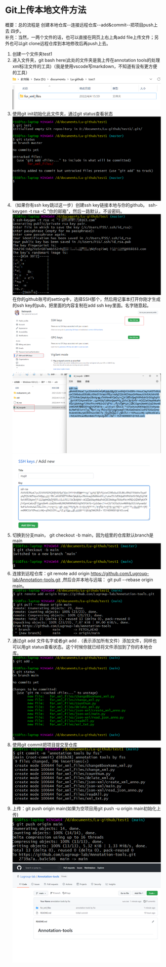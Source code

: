 # Git上传本地文件方法
概要：总的流程是 创建本地仓库--连接远程仓库--add&commit--把项目push上去 四步。  
补充：当然，一两个文件的话，也可以直接在网页上右上角add file上传文件；另外也可以git clone远程仓库到本地修改后再push上去。  
1. 创建一个文件夹test1  
2. 进入文件夹，git bash here(此处的文件夹是我上传在annotation tools的处理xml标注文件的工具)（我是使用vscode写markdown，不知道有没有更方便的工具）  
![](images/git-upload-14.png)  
3. 使用git init初始化此文件夹，通过git status查看状态  
![](images/git-upload-15.png) 
4. （如果你有ssh key跳过这一步）创建ssh key链接本地与你的github。 ssh-keygen -t rsa -C "你的邮箱"，然后一路默认，不设密码。   
![](images/git-upload-06.png)   
在你的github账号的setting中，选择SSH那个，然后用记事本打开你刚才生成的ssh key的pub，把里面的内容复制在add ssh key里面。名字随意起。  
![](images/git-upload-07.png) 
![](images/git-upload-08.png) 
![](images/git-upload-09.png) 
5. 切换到分支main， git checkout -b main，因为组里的仓库默认branch是main 
![](images/git-upload-16.png) 
6. 连接到远程仓库：git remote add origin https://github.com/Lugroup-lab/Annotation-tools.git ,然后合并本地与远端： git pull --rebase origin main。   
![](images/git-upload-21.png) 
7. 通过git add 文件名字或者git add .（表示添加所有文件）添加文件，同样也可以用git status查看状态。这个时候你就已经将文件添加到了你的本地仓库。  
![](images/git-upload-17.png) 
8. 使用git commit把项目提交至仓库  
![](images/git-upload-18.png) 
9. 上传：git push origin main(如果为空项目用git push -u origin main初始化上传) 
![](images/git-upload-22.png) 
![](images/git-upload-23.png) 
